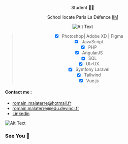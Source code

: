 

<center>


  Student 🧑‍🎓

  School locate Paris La Défence [IIM](https://www.iim.fr/)


![Alt Text](https://www.iim.fr/ecole-web/wp-content/uploads/2020/09/logo-iim-paris.png)
>- [x] Photoshop| Adobe XD | Figma
>- [x] JavaScript
>- [x] PHP
> - [x] AngularJS 
> - [x] SQL
>- [x] UI>UX
>- [x] Symfony Laravel
>- [x] Tailwind 
>- [x] Vue.js
  

</center>




#### Contact me : 
* romain_malaterre@hotmail.fr 
* romain.malaterre@edu.devinci.fr
* [Linkedin](https://www.linkedin.com/in/romain-malaterre/)

![Alt Text](https://media.giphy.com/media/3oKIPAw4jjzPdEl6H6/giphy.gif)
### See You 👋


